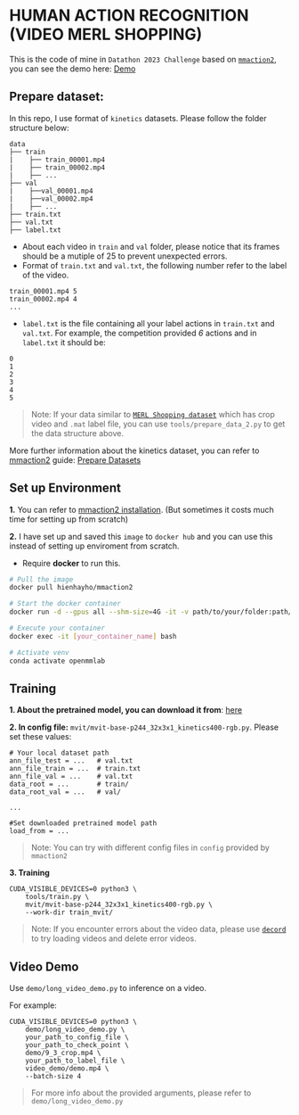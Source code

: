 # HUMAN ACTION RECOGNITION (VIDEO MERL SHOPPING)

This is the code of mine in `Datathon 2023 Challenge` based on [`mmaction2`](https://github.com/open-mmlab/mmaction2), you can see the demo here: [Demo](https://youtu.be/5HXY9q-BNh8)

## Prepare dataset:
In this repo, I use format of `kinetics` datasets. Please follow the folder structure below:

    data
    ├── train
    |    ├── train_00001.mp4
    |    ├── train_00002.mp4
    |    ├── ... 
    ├── val
    |    ├──val_00001.mp4
    |    ├──val_00002.mp4
    |    ├── ...             
    ├── train.txt                     
    ├── val.txt
    ├── label.txt             

- About each video in `train` and `val` folder, please notice that its frames should be a mutiple of 25 to prevent unexpected errors.
- Format of `train.txt` and `val.txt`, the following number refer to the label of the video.

```
train_00001.mp4 5
train_00002.mp4 4
...
```
- `label.txt` is the file containing all your label actions in `train.txt` and `val.txt`. For example, the competition provided *6* actions and in `label.txt` it should be:
```
0
1
2
3
4
5
```
> Note: If your data similar to [`MERL Shopping dataset`](https://paperswithcode.com/dataset/merl-shopping) which has crop video and `.mat` label file, you can use `tools/prepare_data_2.py` to get the data structure above.

More further information about the kinetics dataset, you can refer to [mmaction2](https://github.com/open-mmlab/mmaction2) guide: [Prepare Datasets](https://mmaction2.readthedocs.io/en/latest/user_guides/prepare_dataset.html)

## Set up Environment
**1.** You can refer to [mmaction2 installation](https://mmaction2.readthedocs.io/en/latest/get_started/installation.html). (But sometimes it costs much time for setting up from scratch)

**2.** I have set up and saved this `image` to `docker hub` and you can use this instead of setting up enviroment from scratch.

- Require **docker** to run this.

```bash
# Pull the image
docker pull hienhayho/mmaction2

# Start the docker container
docker run -d --gpus all --shm-size=4G -it -v path/to/your/folder:path/to/your/folder --name [your_container_name] hienhayho/mmaction2:latest bash

# Execute your container
docker exec -it [your_container_name] bash

# Activate venv
conda activate openmmlab
```

## Training
**1. About the pretrained model, you can download it from**: [here](https://drive.google.com/file/d/1Z_D5IcJx35gMHuwZYnNvZe7_N6dzPVPO/view?usp=sharing)

**2. In config file:**  `mvit/mvit-base-p244_32x3x1_kinetics400-rgb.py`. Please set these values:

```
# Your local dataset path
ann_file_test = ...   # val.txt
ann_file_train = ...  # train.txt
ann_file_val = ...    # val.txt
data_root = ...       # train/
data_root_val = ...   # val/

...

#Set downloaded pretrained model path 
load_from = ...
```

> Note: You can try with different config files in `config` provided by `mmaction2`

**3. Training**
```python3
CUDA_VISIBLE_DEVICES=0 python3 \
    tools/train.py \
    mvit/mvit-base-p244_32x3x1_kinetics400-rgb.py \
    --work-dir train_mvit/
```
> Note: If you encounter errors about the video data, please use [`decord`](https://github.com/dmlc/decord) to try loading videos and delete error videos.

## Video Demo
Use `demo/long_video_demo.py` to inference on a video.

For example:
```python3
CUDA_VISIBLE_DEVICES=0 python3 \
    demo/long_video_demo.py \
    your_path_to_config_file \
    your_path_to_check_point \
    demo/9_3_crop.mp4 \
    your_path_to_label_file \
    video_demo/demo.mp4 \
    --batch-size 4
```

> For more info about the provided arguments, please refer to `demo/long_video_demo.py`